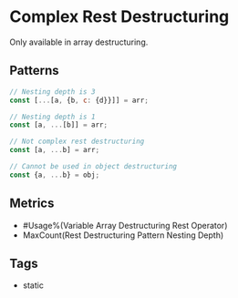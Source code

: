 # Complex Rest Destructuring

Only available in array destructuring.

## Patterns

```js
// Nesting depth is 3
const [...[a, {b, c: {d}}]] = arr;

// Nesting depth is 1
const [a, ...[b]] = arr;

// Not complex rest destructuring
const [a, ...b] = arr;

// Cannot be used in object destructuring
const {a, ...b} = obj;
```

## Metrics

* #Usage%(Variable Array Destructuring Rest Operator)
* MaxCount(Rest Destructuring Pattern Nesting Depth)

## Tags

* static
